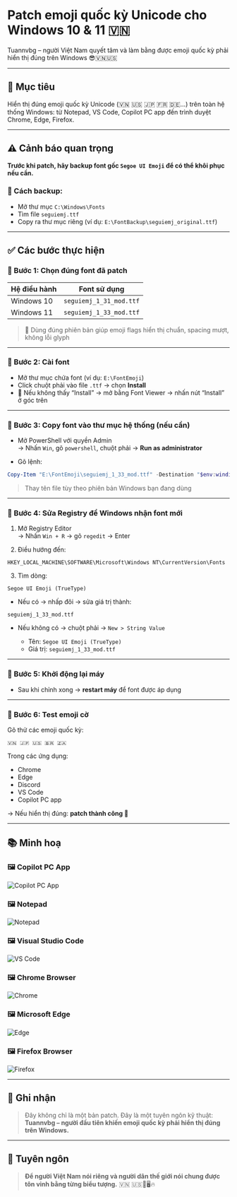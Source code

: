 # Patch emoji quốc kỳ Unicode cho Windows 10 & 11 🇻🇳

Tuannvbg – người Việt Nam quyết tâm và làm bằng được emoji quốc kỳ phải hiển thị đúng trên Windows 😎🇻🇳🇺🇸

---

## 🎯 Mục tiêu

Hiển thị đúng emoji quốc kỳ Unicode (🇻🇳 🇺🇸 🇯🇵 🇫🇷 🇩🇪…) trên toàn hệ thống Windows: từ Notepad, VS Code, Copilot PC app đến trình duyệt Chrome, Edge, Firefox.

---

## ⚠️ Cảnh báo quan trọng

**Trước khi patch, hãy backup font gốc `Segoe UI Emoji` để có thể khôi phục nếu cần.**

### 🔄 Cách backup:

- Mở thư mục `C:\Windows\Fonts`
- Tìm file `seguiemj.ttf`
- Copy ra thư mục riêng (ví dụ: `E:\FontBackup\seguiemj_original.ttf`)

---

## ✅ Các bước thực hiện

### 🔹 Bước 1: Chọn đúng font đã patch

| Hệ điều hành     | Font sử dụng               |
|------------------|----------------------------|
| Windows 10       | `seguiemj_1_31_mod.ttf`    |
| Windows 11       | `seguiemj_1_33_mod.ttf`    |

> 📌 Dùng đúng phiên bản giúp emoji flags hiển thị chuẩn, spacing mượt, không lỗi glyph

---

### 🔹 Bước 2: Cài font

- Mở thư mục chứa font (ví dụ: `E:\FontEmoji`)
- Click chuột phải vào file `.ttf` → chọn **Install**
- 📌 Nếu không thấy “Install” → mở bằng Font Viewer → nhấn nút “Install” ở góc trên

---

### 🔹 Bước 3: Copy font vào thư mục hệ thống (nếu cần)

- Mở PowerShell với quyền Admin  
  → Nhấn `Win`, gõ `powershell`, chuột phải → **Run as administrator**

- Gõ lệnh:

```powershell
Copy-Item "E:\FontEmoji\seguiemj_1_33_mod.ttf" -Destination "$env:windir\Fonts" -Force
```

> Thay tên file tùy theo phiên bản Windows bạn đang dùng

---

### 🔹 Bước 4: Sửa Registry để Windows nhận font mới

1. Mở Registry Editor  
   → Nhấn `Win + R` → gõ `regedit` → Enter

2. Điều hướng đến:

```
HKEY_LOCAL_MACHINE\SOFTWARE\Microsoft\Windows NT\CurrentVersion\Fonts
```

3. Tìm dòng:

```
Segoe UI Emoji (TrueType)
```

- Nếu có → nhấp đôi → sửa giá trị thành:

```
seguiemj_1_33_mod.ttf
```

- Nếu không có → chuột phải → `New > String Value`

  - Tên: `Segoe UI Emoji (TrueType)`  
  - Giá trị: `seguiemj_1_33_mod.ttf`

---

### 🔹 Bước 5: Khởi động lại máy

- Sau khi chỉnh xong → **restart máy** để font được áp dụng

---

### 🔹 Bước 6: Test emoji cờ

Gõ thử các emoji quốc kỳ:

```
🇻🇳 🇯🇵 🇺🇸 🇧🇷 🇿🇦
```

Trong các ứng dụng:

- Chrome
- Edge
- Discord
- VS Code
- Copilot PC app

→ Nếu hiển thị đúng: **patch thành công 🎉**

---

## 📚 Minh hoạ

### 🖼️ Copilot PC App
![Copilot PC App](../screenshots/Copilot.PC.app.Windows11.Screenshot.2025-09-21.103357.jpg)

### 🖼️ Notepad
![Notepad](../screenshots/Notepad.Screenshot.2025-09-21.103618.jpg)

### 🖼️ Visual Studio Code
![VS Code](../screenshots/VSC2.Screenshot.2025-09-21.104033.jpg)

### 🖼️ Chrome Browser
![Chrome](../screenshots/Chrome.Browser.Show.Screenshot.2025-09-21.111129.jpg)

### 🖼️ Microsoft Edge
![Edge](../screenshots/Edge.Browser.Show.Screenshot.2025-09-21.111408.jpg)

### 🖼️ Firefox Browser
![Firefox](../screenshots/Firefox.Browser.Show.Screenshot.2025-09-21.111557.jpg)

---

## 🙌 Ghi nhận

> Đây không chỉ là một bản patch. Đây là một tuyên ngôn kỹ thuật:  
> **Tuannvbg – người đầu tiên khiến emoji quốc kỳ phải hiển thị đúng trên Windows.**

---

## 💬 Tuyên ngôn

> **Để người Việt Nam nói riêng và người dân thế giới nói chung được tôn vinh bằng từng biểu tượng.** 🇻🇳 🇺🇸💬🖥️🔥

